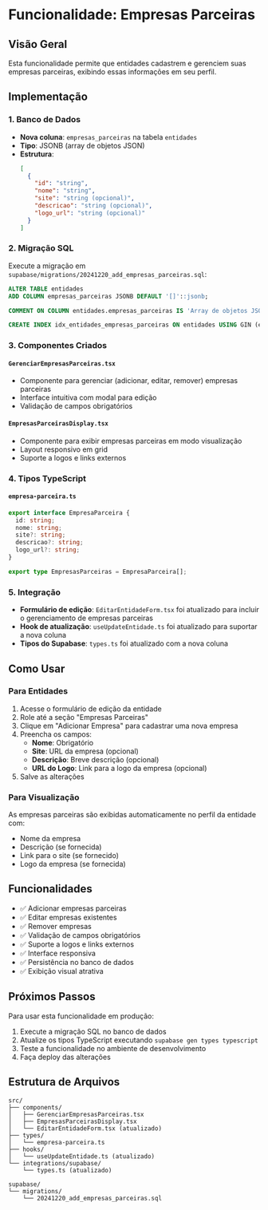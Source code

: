 # Funcionalidade: Empresas Parceiras

## Visão Geral

Esta funcionalidade permite que entidades cadastrem e gerenciem suas empresas parceiras, exibindo essas informações em seu perfil.

## Implementação

### 1. Banco de Dados

- **Nova coluna**: `empresas_parceiras` na tabela `entidades`
- **Tipo**: JSONB (array de objetos JSON)
- **Estrutura**: 
  ```json
  [
    {
      "id": "string",
      "nome": "string",
      "site": "string (opcional)",
      "descricao": "string (opcional)",
      "logo_url": "string (opcional)"
    }
  ]
  ```

### 2. Migração SQL

Execute a migração em `supabase/migrations/20241220_add_empresas_parceiras.sql`:

```sql
ALTER TABLE entidades 
ADD COLUMN empresas_parceiras JSONB DEFAULT '[]'::jsonb;

COMMENT ON COLUMN entidades.empresas_parceiras IS 'Array de objetos JSON contendo informações das empresas parceiras. Estrutura: [{"nome": "string", "site": "string", "descricao": "string", "logo_url": "string"}]';

CREATE INDEX idx_entidades_empresas_parceiras ON entidades USING GIN (empresas_parceiras);
```

### 3. Componentes Criados

#### `GerenciarEmpresasParceiras.tsx`
- Componente para gerenciar (adicionar, editar, remover) empresas parceiras
- Interface intuitiva com modal para edição
- Validação de campos obrigatórios

#### `EmpresasParceirasDisplay.tsx`
- Componente para exibir empresas parceiras em modo visualização
- Layout responsivo em grid
- Suporte a logos e links externos

### 4. Tipos TypeScript

#### `empresa-parceira.ts`
```typescript
export interface EmpresaParceira {
  id: string;
  nome: string;
  site?: string;
  descricao?: string;
  logo_url?: string;
}

export type EmpresasParceiras = EmpresaParceira[];
```

### 5. Integração

- **Formulário de edição**: `EditarEntidadeForm.tsx` foi atualizado para incluir o gerenciamento de empresas parceiras
- **Hook de atualização**: `useUpdateEntidade.ts` foi atualizado para suportar a nova coluna
- **Tipos do Supabase**: `types.ts` foi atualizado com a nova coluna

## Como Usar

### Para Entidades

1. Acesse o formulário de edição da entidade
2. Role até a seção "Empresas Parceiras"
3. Clique em "Adicionar Empresa" para cadastrar uma nova empresa
4. Preencha os campos:
   - **Nome**: Obrigatório
   - **Site**: URL da empresa (opcional)
   - **Descrição**: Breve descrição (opcional)
   - **URL do Logo**: Link para a logo da empresa (opcional)
5. Salve as alterações

### Para Visualização

As empresas parceiras são exibidas automaticamente no perfil da entidade com:
- Nome da empresa
- Descrição (se fornecida)
- Link para o site (se fornecido)
- Logo da empresa (se fornecida)

## Funcionalidades

- ✅ Adicionar empresas parceiras
- ✅ Editar empresas existentes
- ✅ Remover empresas
- ✅ Validação de campos obrigatórios
- ✅ Suporte a logos e links externos
- ✅ Interface responsiva
- ✅ Persistência no banco de dados
- ✅ Exibição visual atrativa

## Próximos Passos

Para usar esta funcionalidade em produção:

1. Execute a migração SQL no banco de dados
2. Atualize os tipos TypeScript executando `supabase gen types typescript`
3. Teste a funcionalidade no ambiente de desenvolvimento
4. Faça deploy das alterações

## Estrutura de Arquivos

```
src/
├── components/
│   ├── GerenciarEmpresasParceiras.tsx
│   ├── EmpresasParceirasDisplay.tsx
│   └── EditarEntidadeForm.tsx (atualizado)
├── types/
│   └── empresa-parceira.ts
├── hooks/
│   └── useUpdateEntidade.ts (atualizado)
└── integrations/supabase/
    └── types.ts (atualizado)

supabase/
└── migrations/
    └── 20241220_add_empresas_parceiras.sql
```
